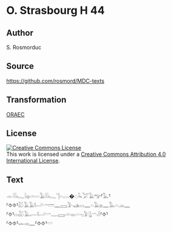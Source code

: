 # O. Strasbourg H 44

## Author

S. Rosmorduc

## Source

https://github.com/rosmord/MDC-texts

## Transformation

[ORAEC](https://oraec.github.io/)

## License

<a rel="license" href="http://creativecommons.org/licenses/by/4.0/"><img alt="Creative Commons License" style="border-width:0" src="https://i.creativecommons.org/l/by/4.0/88x31.png" /></a><br />This work is licensed under a <a rel="license" href="http://creativecommons.org/licenses/by/4.0/">Creative Commons Attribution 4.0 International License</a>.

## Text

𓁹𓇋𓇋𓆑𓇋𓐍𓏛𓏏𓄿𓇋𓇋𓆑𓊹𓏏𓂋�𓆇𓆗𓅯𓄿𓅠⸢𓅓⸣<br>
⸢⯑⯑⸣𓅷𓄿𓄿𓂡𓎡𓏠𓈖𓈙𓅱𓊛𓏥𓈖𓏏𓄿𓐍𓈖𓅓𓏏𓂂𓏤𓏤𓏤𓈖<br>
⸢⯑⸣𓏥𓅷𓄿𓂷𓂡𓎡𓊃𓈙𓏛𓏤𓏤𓏤𓊶𓊪𓅱𓊮𓍼𓏤𓎛⸢⯑⸣<br>
⸢⯑⯑⸣𓆱𓏤𓏤𓏤𓈖⸢⯑⯑⸣𓎟<br>
